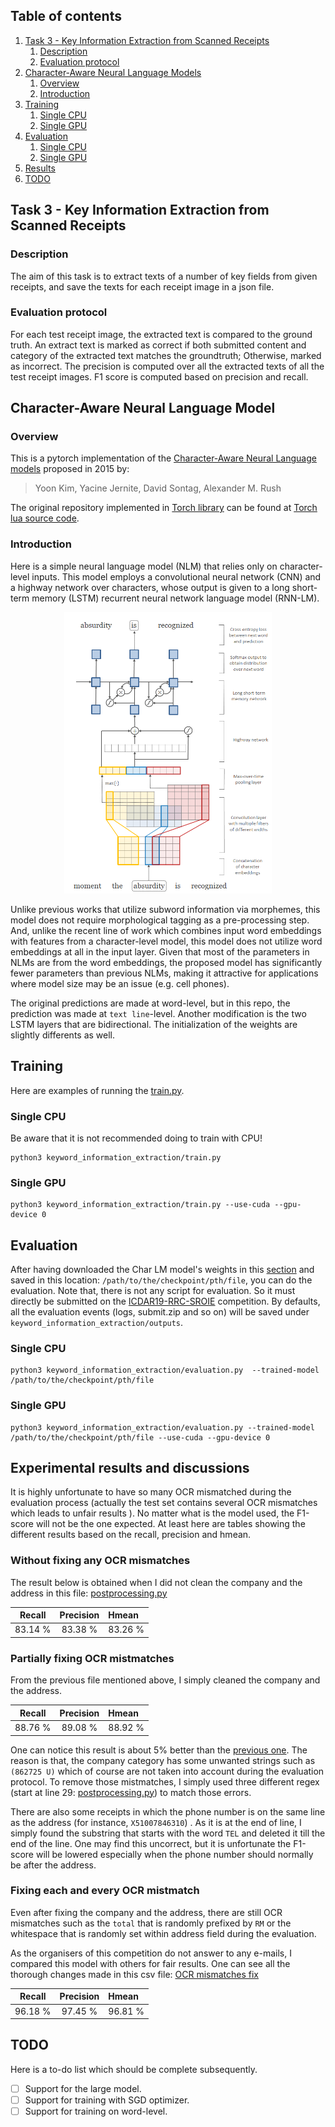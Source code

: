 ## Table of contents

1. [Task 3 - Key Information Extraction from Scanned Receipts](#task3-description)
    1. [Description](#description)
    2. [Evaluation protocol](#eval-protocol)
2. [Character-Aware Neural Language Models](#Model)
    1. [Overview](#overview)
    2. [Introduction](#intro)
3. [Training](#training)
    1. [Single CPU](#single-cpu-training)
    2. [Single GPU](#single-gpu-training)
4. [Evaluation](#evaluation)
    1. [Single CPU](#single-cpu-eval)
    2. [Single GPU](#single-gpu-eval)
5. [Results](#results)
6. [TODO](#todo)

## Task 3 - Key Information Extraction from Scanned Receipts <a name="task3-description"/>

### Description <a name="description"/>

The aim of this task is to extract texts of a number of key fields from given receipts, and save the texts for each
receipt image in a json file.

### Evaluation protocol <a name="eval-protocol"/>

For each test receipt image, the extracted text is compared to the ground truth. An extract text is marked as correct if
both submitted content and category of the extracted text matches the groundtruth; Otherwise, marked as incorrect. The
precision is computed over all the extracted texts of all the test receipt images. F1 score is computed based on
precision and recall.

## Character-Aware Neural Language Model  <a name="model"/>

### Overview <a name="overview"/>

This is a pytorch implementation of the [Character-Aware Neural Language models](https://arxiv.org/abs/1508.06615)
proposed in 2015 by:

> Yoon Kim, Yacine Jernite, David Sontag, Alexander M. Rush


The original repository implemented in [Torch library](https://github.com/torch/torch7) can be found
at [Torch lua source code](https://github.com/yoonkim/lstm-char-cnn).

### Introduction <a name="intro"/>

Here is a simple neural language model (NLM) that relies only on character-level inputs. This model employs a
convolutional neural network (CNN) and a highway network over characters, whose output is given to a long short-term
memory (LSTM) recurrent neural network language model (RNN-LM).

<div align=center><img src="./figures/charlm_architecture.png" height="450" title="Model architecture"/></div>

Unlike previous works that utilize subword information via morphemes, this model does not require morphological tagging
as a pre-processing step. And, unlike the recent line of work which combines input word embeddings with features from a
character-level model, this model does not utilize word embeddings at all in the input layer. Given that most of the
parameters in NLMs are from the word embeddings, the proposed model has significantly fewer parameters than previous
NLMs, making it attractive for applications where model size may be an issue (e.g. cell phones).

The original predictions are made at word-level, but in this repo, the prediction was made at `text line`-level. Another
modification is the two LSTM layers that are bidirectional. The initialization of the weights are slightly differents as
well.

## Training <a name="training"/>

Here are examples of running the [train.py](./train.py).

### Single CPU <a name="single-cpu-training"/>

Be aware that it is not recommended doing to train with CPU!

```
python3 keyword_information_extraction/train.py
```

### Single GPU <a name="single-gpu-training"/>

```
python3 keyword_information_extraction/train.py --use-cuda --gpu-device 0
```

## Evaluation <a name="evaluation"/>

After having downloaded the Char LM model's weights in this [section](../README.md#results) and saved in this
location: `/path/to/the/checkpoint/pth/file`, you can do the evaluation. Note that, there is not any script for
evaluation. So it must directly be submitted on the [ICDAR19-RRC-SROIE](https://rrc.cvc.uab.es/?ch=13) competition. By defaults,
all the evaluation events (logs, submit.zip and so on) will be saved under `keyword_information_extraction/outputs`.

### Single CPU <a name="single-cpu-eval"/>

```
python3 keyword_information_extraction/evaluation.py  --trained-model /path/to/the/checkpoint/pth/file
```

### Single GPU <a name="single-gpu-eval"/>

```
python3 keyword_information_extraction/evaluation.py --trained-model /path/to/the/checkpoint/pth/file --use-cuda --gpu-device 0
```

## Experimental results and discussions <a name="results"/>

It is highly unfortunate to have so many OCR mismatched during the evaluation process (actually the test set contains
several OCR mismatches which leads to unfair results ). No matter what is the model used, the F1-score will not be the
one expected. At least here are tables showing the different results based on the recall, precision and hmean.

### Without fixing any OCR mismatches <a name="no-fixing-ocr-mismatches"/>

The result below is obtained when I did not clean the company and the address in this file: [postprocessing.py](./data/postprocessing/sroie_postprocessing.py)

|  Recall |  Precision  |  Hmean  |
| :------:| :---------: | :-------|
| 83.14 % |   83.38 %   | 83.26 % |

### Partially fixing OCR mistmatches

From the previous file mentioned above, I simply cleaned the company and the address.

|  Recall | Precision |  Hmean  |
| :------:| :-------: | :-------|
| 88.76 % |  89.08 %  | 88.92 % |

One can notice this result is about 5% better than the [previous one](#no-fixing-ocr-mismatches). The reason is that,
the company category has some unwanted strings such as `(862725 U)` which of course are not taken into account during
the evaluation protocol. To remove those mistmatches, I simply used three different regex (start at line
29: [postprocessing.py](./data/postprocessing/sroie_postprocessing.py)) to match those errors.

There are also some receipts in which the phone number is on the same line as the address (for instance, `X51007846310`)
. As it is at the end of line, I simply found the substring that starts with the word `TEL` and deleted it till the end
of the line. One may find this uncorrect, but it is unfortunate the F1-score will be lowered especially when the phone
number should normally be after the address.

### Fixing each and every OCR mistmatch

Even after fixing the company and the address, there are still OCR mismatches such as the `total` that is randomly
prefixed by `RM` or the whitespace that is randomly set within address field during the evaluation.

As the organisers of this competition do not answer to any e-mails, I compared this model with others for fair results.
One can see all the thorough changes made in this csv
file: [OCR mismatches fix](data/datasets/sroie2019/submission/fix_ocr_mismatches.csv)

|  Recall | Precision |  Hmean  |
| :------:| :-------: | :-------|
| 96.18 % |  97.45 %  | 96.81 % |


## TODO <a name="todo"/>

Here is a to-do list which should be complete subsequently.

* [ ] Support for the large model.
* [ ] Support for training with SGD optimizer.
* [ ] Support for training on word-level.